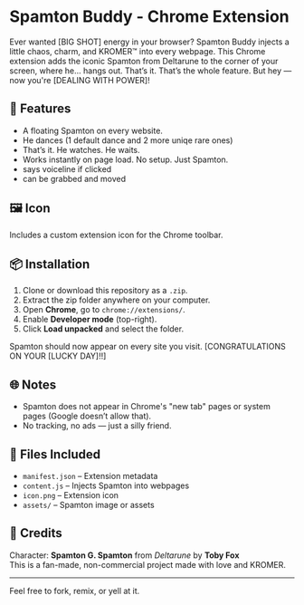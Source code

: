 # Spamton Buddy - Chrome Extension

Ever wanted [BIG SHOT] energy in your browser? Spamton Buddy injects a little chaos, charm, and KROMER™ into every webpage. This Chrome extension adds the iconic Spamton from Deltarune to the corner of your screen, where he... hangs out. That’s it. That’s the whole feature. But hey — now you're [DEALING WITH POWER]!

## 🧩 Features
- A floating Spamton on every website.
- He dances (1 default dance and 2 more uniqe rare ones)
- That’s it. He watches. He waits.
- Works instantly on page load. No setup. Just Spamton.
- says voiceline if clicked 
- can be grabbed and moved
## 🖼️ Icon

Includes a custom extension icon for the Chrome toolbar.

## 📦 Installation

1. Clone or download this repository as a `.zip`.
2. Extract the zip folder anywhere on your computer.
3. Open **Chrome**, go to `chrome://extensions/`.
4. Enable **Developer mode** (top-right).
5. Click **Load unpacked** and select the folder.

Spamton should now appear on every site you visit. [CONGRATULATIONS ON YOUR [LUCKY DAY]!!]

## 🌐 Notes

- Spamton does not appear in Chrome's "new tab" pages or system pages (Google doesn’t allow that).
- No tracking, no ads — just a silly friend.

## 📁 Files Included

- `manifest.json` – Extension metadata
- `content.js` – Injects Spamton into webpages
- `icon.png` – Extension icon
- `assets/` – Spamton image or assets

## 💬 Credits

Character: **Spamton G. Spamton** from *Deltarune* by **Toby Fox**  
This is a fan-made, non-commercial project made with love and KROMER.

---

Feel free to fork, remix, or yell at it.

